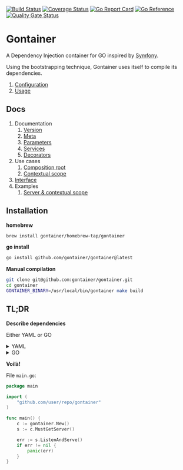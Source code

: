 [![Build Status](https://github.com/gontainer/gontainer/actions/workflows/tests.yaml/badge.svg?branch=main)](https://github.com/gontainer/gontainer/actions?query=workflow%3ATests)
[![Coverage Status](https://coveralls.io/repos/github/gontainer/gontainer/badge.svg?branch=main)](https://coveralls.io/github/gontainer/gontainer?branch=main)
[![Go Report Card](https://goreportcard.com/badge/github.com/gontainer/gontainer)](https://goreportcard.com/report/github.com/gontainer/gontainer)
[![Go Reference](https://pkg.go.dev/badge/github.com/gontainer/gontainer.svg)](https://pkg.go.dev/github.com/gontainer/gontainer)
[![Quality Gate Status](https://sonarcloud.io/api/project_badges/measure?project=gontainer_gontainer&metric=alert_status)](https://sonarcloud.io/summary/new_code?id=gontainer_gontainer)

# Gontainer

A Dependency Injection container for GO inspired by [Symfony](https://symfony.com/doc/current/components/dependency_injection.html).

Using the bootstrapping technique, Gontainer uses itself to compile its dependencies.
1. [Configuration](gontainer)
2. [Usage](internal/cmd/runner_builder.go)

## Docs

1. Documentation
   1. [Version](docs/VERSION.md)
   2. [Meta](docs/META.md)
   3. [Parameters](docs/PARAMETERS.md)
   4. [Services](docs/SERVICES.md)
   5. [Decorators](docs/DECORATORS.md)
2. Use cases
   1. [Composition root](docs/COMPOSITION_ROOT.md)
   2. [Contextual scope](docs/CONTEXTUAL_SCOPE.md)
3. [Interface](docs/INTERFACE.md)
4. Examples
   1. [Server & contextual scope](https://github.com/gontainer/example-transactions)

## Installation

**homebrew**

```bash
brew install gontainer/homebrew-tap/gontainer
```

**go install**

```bash
go install github.com/gontainer/gontainer@latest
```

**Manual compilation**

```bash
git clone git@github.com:gontainer/gontainer.git
cd gontainer
GONTAINER_BINARY=/usr/local/bin/gontainer make build
```

## TL;DR

**Describe dependencies**

Either YAML or GO

<details>
  <summary>YAML</summary>

File `gontainer/gontainer.yaml`:

```yaml
meta:
  pkg: "gontainer"
  constructor: "New"
  imports:
     mypkg: "github.com/user/repo/pkg"

parameters:
  appPort: '%envInt("APP_PORT", 9090)%' # get the port from the ENV variable if it exists, otherwise, use the default one

services:
  endpointHelloWorld:
    constructor: "mypkg.NewHelloWorld"

  serveMux:
    constructor: '"net/http".NewServeMux'                       # serveMux := http.NewServerMux()
    calls:                                                      #
      - [ "Handle", [ "/hello-world", "@endpointHelloWorld" ] ] # serveMux.Handle("/hello-world", gontainer.Get("endpointHelloWorld"))

  server:
    getter: "GetServer"           # func (*gontainer) GetServer() (*http.Server, error) { ... }
    must_getter: true             # func (*gontainer) MustGetServer() *http.Server { ... }
    type: '*"net/http".Server'    # 
    value: '&"net/http".Server{}' # server := &http.Server{}
    fields:                       #
      Addr: ":%appPort%"          # server.Addr = ":" + gontainer.GetParam("appPort")
      Handler: "@serveMux"        # server.Handler = gontainer.Get("serverMux")
```

**Compile it**

```bash
gontainer build -i gontainer/gontainer.yaml -o gontainer/container.go

# it can read multiple configuration files, e.g.
# gontainer build -i gontainer/gontainer.yaml -i gontainer/dev/\*.yaml -o gontainer/container.go
```
</details>

<details>
<summary>GO</summary>

File `gontainer/gontainer.go`:

```go
package gontainer

import (
   "net/http"
   "os"

   "github.com/gontainer/gontainer-helpers/container"
   "github.com/user/repo/pkg"
)

type gontainer struct {
   *container.SuperContainer
}

func (g *gontainer) MustGetServer() (r *http.Server) {
   err := g.CopyServiceTo("server", &r)
   if err != nil {
      panic(err)
   }
   return
}

func New() *gontainer {
   sc := &gontainer{
      SuperContainer: container.NewSuperContainer(),
   }

   sc.OverrideParam("serverAddr", container.NewDependencyProvider(func() string {
      if v, ok := os.LookupEnv("APP_PORT"); ok {
         return ":" + v
      }
      return ":9090"
   }))

   endpointHelloWorld := container.NewService()
   endpointHelloWorld.SetConstructor(pkg.NewHelloWorld)
   sc.OverrideService("endpointHelloWorld", endpointHelloWorld)

   serveMux := container.NewService()
   serveMux.SetConstructor(http.NewServeMux)
   serveMux.AppendCall("Handle", container.NewDependencyService("endpointHelloWorld"))
   sc.OverrideService("serveMux", serveMux)

   server := container.NewService()
   server.SetConstructor(func() *http.Server {
      return &http.Server{}
   })
   server.SetField("Addr", container.NewDependencyProvider(func() (interface{}, error) {
      return sc.GetParam("serverAddr")
   }))
   server.SetField("Handler", container.NewDependencyService("serveMux"))
   sc.OverrideService("server", server)

   return sc
}

```
</details>

**Voilà!**

File `main.go`:

```go
package main

import (
	"github.com/user/repo/gontainer"
)

func main() {
	c := gontainer.New()
	s := c.MustGetServer()

	err := s.ListenAndServe()
	if err != nil {
		panic(err)
	}
}
```
